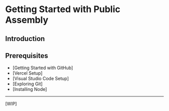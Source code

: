 # Getting Started with Public Assembly

## **Introduction**
## **Prerequisites**
- [Getting Started with GitHub]
- [Vercel Setup]
- [Visual Studio Code Setup]
- [Exploring Git]
- [Installing Node]

---
[WIP]